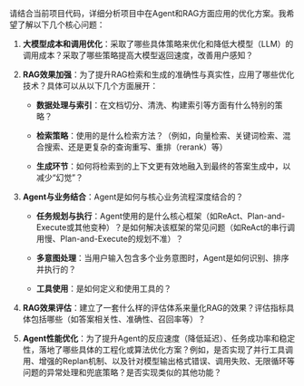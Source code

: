 
请结合当前项目代码，详细分析项目中在Agent和RAG方面应用的优化方案。我希望了解以下几个核心问题：

1. **大模型成本和调用优化**：采取了哪些具体策略来优化和降低大模型（LLM）的调用成本？采取了哪些策略提高大模型返回速度，改善用户感知？
    
2. **RAG效果加强**：为了提升RAG检索和生成的准确性与真实性，应用了哪些优化技术？具体可以从以下几个方面展开：
    
    - **数据处理与索引**：在文档切分、清洗、构建索引等方面有什么特别的策略？
        
    - **检索策略**：使用的是什么检索方法？（例如，向量检索、关键词检索、混合搜索、还是更复杂的查询重写、重排（rerank）等）
        
    - **生成环节**：如何将检索到的上下文更有效地融入到最终的答案生成中，以减少“幻觉”？
        
3. **Agent与业务结合**：Agent是如何与核心业务流程深度结合的？
    
    - **任务规划与执行**：Agent使用的是什么核心框架（如ReAct、Plan-and-Execute或其他变种）？是如何解决该框架的常见问题（如ReAct的串行调用慢、Plan-and-Execute的规划不准）？
        
    - **多意图处理**：当用户输入包含多个业务意图时，Agent是如何识别、排序并执行的？
        
    - **工具使用**：是如何定义和使用工具的？
        
4. **RAG效果评估**：建立了一套什么样的评估体系来量化RAG的效果？评估指标具体包括哪些（如答案相关性、准确性、召回率等）？
    
5. **Agent性能优化**：为了提升Agent的反应速度（降低延迟）、任务成功率和稳定性，落地了哪些具体的工程化或算法优化方案？例如，是否实现了并行工具调用、增强的Replan机制、以及针对模型输出格式错误、调用失败、无限循环等问题的异常处理和兜底策略？是否实现类似的其他功能？